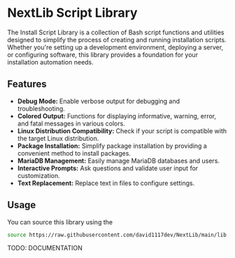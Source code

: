 # NextLib Script Library

The Install Script Library is a collection of Bash script functions and utilities designed to simplify the process of creating and running installation scripts. Whether you're setting up a development environment, deploying a server, or configuring software, this library provides a foundation for your installation automation needs.

## Features

- **Debug Mode:** Enable verbose output for debugging and troubleshooting.
- **Colored Output:** Functions for displaying informative, warning, error, and fatal messages in various colors.
- **Linux Distribution Compatibility:** Check if your script is compatible with the target Linux distribution.
- **Package Installation:** Simplify package installation by providing a convenient method to install packages.
- **MariaDB Management:** Easily manage MariaDB databases and users.
- **Interactive Prompts:** Ask questions and validate user input for customization.
- **Text Replacement:** Replace text in files to configure settings.

## Usage

You can source this library using the 
``` bash
source https://raw.githubusercontent.com/david1117dev/NextLib/main/lib.sh
```
TODO: DOCUMENTATION
